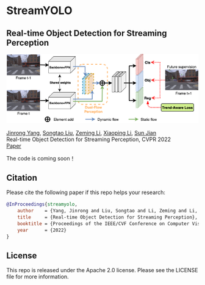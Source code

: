 # StreamYOLO

## Real-time Object Detection for Streaming Perception
<p align='left'>
  <img src='figs/train.png' width='721'/>
</p>

[Jinrong Yang](https://scholar.google.com.hk/citations?user=8Of_NYQAAAAJ&hl=zh-CN), [Songtao Liu](https://scholar.google.com.hk/citations?hl=zh-CN&user=xY9qK1QAAAAJ), [Zeming Li](https://www.zemingli.com/), [Xiaoping Li](http://mse.hust.edu.cn/info/1143/1374.htm), [Sun Jian](http://www.jiansun.org/) <br>
Real-time Object Detection for Streaming Perception, CVPR 2022<br> [Paper](https://scholar.google.com.hk/citations?user=8Of_NYQAAAAJ&hl=zh-CN)

The code is coming soon！


## Citation
Please cite the following paper if this repo helps your research:
```bibtex
@InProceedings{streamyolo,
    author    = {Yang, Jinrong and Liu, Songtao and Li, Zeming and Li, Xiaoping and Sun, Jian},
    title     = {Real-time Object Detection for Streaming Perception},
    booktitle = {Proceedings of the IEEE/CVF Conference on Computer Vision and Pattern Recognition},
    year      = {2022}
}
```

## License
This repo is released under the Apache 2.0 license. Please see the LICENSE file for more information.
